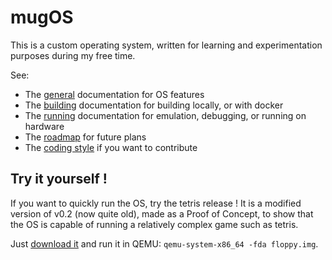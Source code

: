 # mugOS

This is a custom operating system, written for learning and
experimentation purposes during my free time.

See:
- The [general](./Docs/General.md) documentation for OS features
- The [building](./Docs/Building.md) documentation for building locally, or with docker
- The [running](./Docs/Running.md) documentation for emulation, debugging,
  or running on hardware
- The [roadmap](./Docs/Roadmap.md) for future plans
- The [coding style](./Docs/CodingStyle.md) if you want to contribute

## Try it yourself !

If you want to quickly run the OS, try the tetris release ! It is a modified
version of v0.2 (now quite old), made as a Proof of Concept, to show that
the OS is capable of running a relatively complex game such as tetris.

Just [download it](https://github.com/Magyar57/mugOS/releases/tag/v0.2-tetris)
and run it in QEMU: `qemu-system-x86_64 -fda floppy.img`.

